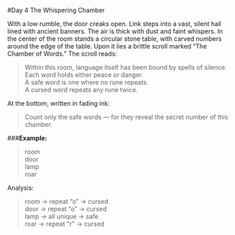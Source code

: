 #Day 4 The Whispering Chamber

With a low rumble, the door creaks open. Link steps into a vast, silent hall lined with ancient banners. The air is thick with dust and faint whispers.
In the center of the room stands a circular stone table, with carved numbers around the edge of the table. Upon it lies a brittle scroll marked “The Chamber of Words.”
The scroll reads:
<blockquote>
Within this room, language itself has been bound by spells of silence.<br>
Each word holds either peace or danger.<br>
A safe word is one where no rune repeats.<br>
A cursed word repeats any rune twice.</blockquote>

At the bottom, written in fading ink:
<blockquote>Count only the safe words — for they reveal the secret number of this chamber.</blockquote>

###**Example:**

<blockquote>
room<br>
door<br>
lamp<br>
roar<br>
</blockquote>

Analysis:
<blockquote>
room → repeat “o” → cursed<br>
door → repeat “o” → cursed<br>
lamp → all unique → safe<br>
roar → repeat "r" → cursed<br>